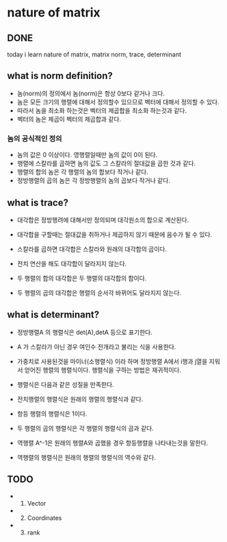 # nature of matrix

## DONE

today i learn nature of matrix, matrix norm, trace, determinant

## what is norm definition?

- 놈(norm)의 정의에서 놈(norm)은 항상 0보다 같거나 크다.
- 놈은 모든 크기의 행렬에 대해서 정의할수 있으므로 벡터에 대해서 정의할 수 있다.
- 따라서 놈을 최소화 하는것은 벡터의 제곱합을 최소화 하는것과 같다.
- 벡터의 놈은 제곱이 벡터의 제곱합과 같다.

### 놈의 공식적인 정의
- 놈의 값은 0 이상이다. 영행렬일때만 놈의 값이 0이 된다.
- 행렬에 스칼라를 곱하면 놈의 값도 그 스칼라의 절대값을 곱한 것과 같다.
- 행렬의 합의 놈은 각 행렬의 놈의 합보다 작거나 같다.
- 정방행렬의 곱의 놈은 각 정방행렬의 놈의 곱보다 작거나 같다.

## what is trace?

- 대각합은 정방행려에 대해서만 정의되며 대각원소의 합으로 계산된다.
- 대각합을 구할때는 절대값을 취하거나 제곱하지 않기 때문에 음수가 될 수 있다.

- 스칼라를 곱하면 대각합은 스칼라와 원래의 대각합의 곱이다.
- 전치 연산을 해도 대각합이 달라지지 않는다.
- 두 행렬의 합의 대각합은 두 행렬의 대각합의 합이다.
- 두 행렬의 곱의 대각합은 행렬의 순서각 바뀌어도 달라지지 않는다.

## what is determinant?

- 정방행렬A 의 행렬식은 det(A),detA 등으로 표기한다.
- A 가 스칼라가 아닌 경우 여인수 전개라고 불리는 식을 사용한다.
- 가중치로 사용된것을  마이너(소행렬식) 이라 하며 정방행렬 A에서 i행과 j열을 지워서 얻어진 행렬의 행렬식이다. 행렬식을 구하는 방법은 재귀적이다.

- 행렬식은 다음과 같은 성질을 만족한다.
- 전치행렬의 행렬식은 원래의 행렬의 행렬식과 같다.
- 항등 행렬의 행렬식은 1이다.
- 두 행렬의 곱의 행렬식은 각 행렬의 행렬식의 곱과 같다.
- 역행렬 A^-1은 원래의 행렬A와 곱했을 경우 항등행렬을 나타내는것을 말한다.
- 역행렬의 행렬식은 원래의 행렬의 행렬식의 역수와 같다.

## TODO

- 1. Vector
- 2. Coordinates
- 3. rank

